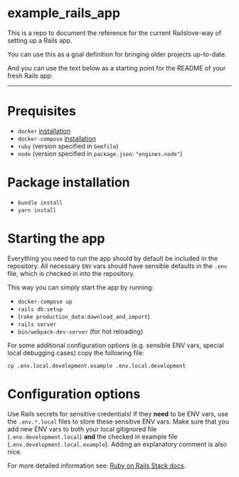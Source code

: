 # example_rails_app

This is a repo to document the reference for the current Railslove-way of setting up a Rails app.

You can use this as a goal definition for bringing older projects up-to-date.

And you can use the text below as a starting point for the README of your fresh Rails app:

----

# Prequisites

* `docker` [installation](https://docs.docker.com/install/)
* `docker-compose` [installation](https://docs.docker.com/compose/install/)
* `ruby` (version specified in `Gemfile`)
* `node` (version specified in `package.json`: `"engines.node"`)

# Package installation

* `bundle install`
* `yarn install`

# Starting the app

Everything you need to run the app should by default be included in the repository.  All necessary `ENV` vars should have sensible defaults in the `.env` file, which is checked in into the repository.

This way you can simply start the app by running:

* `docker-compose up`
* `rails db:setup`
* (`rake production_data:download_and_import`)
* `rails server`
* `bin/webpack-dev-server` (for hot reloading)

For some additional configuration options (e.g. sensible ENV vars, special local debugging cases) copy the following file:

`cp .env.local.development.example .env.local.development` 

# Configuration options

Use Rails secrets for sensitive credentials! If they **need** to be ENV vars, use the `.env.*.local` files to store these sensitive ENV vars.  Make sure that you add new ENV vars to both your local gitignored file (`.env.development.local`) **and** the checked in example file (`.env.development.local.example`). Adding an explanatory comment is also nice.

For more detailed information see: [Ruby on Rails Stack docs](https://paper.dropbox.com/doc/Ruby-on-Rails-Stack--AhoqRW~2JNzwT8eLnUD8TFOvAg-MWCJEp2LzHBXTTXO61rot).


